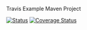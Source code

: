 Travis Example Maven Project

[![Status](https://travis-ci.org/sundaymtn/travis-example.png)](https://travis-ci.org/sundaymtn/travis-example)
[![Coverage Status](https://coveralls.io/repos/sundaymtn/travis-example/badge.png)](https://coveralls.io/r/sundaymtn/travis-example)

